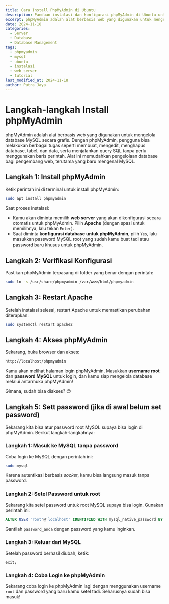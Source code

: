 ```yaml
---
title: Cara Install PhpMyAdmin di Ubuntu
description: Panduan instalasi dan konfigurasi phpMyAdmin di Ubuntu untuk memudahkan pengelolaan database MySQL.
excerpt: phpMyAdmin adalah alat berbasis web yang digunakan untuk mengelola database MySQL secara grafis. Dengan phpMyAdmin, pengguna bisa melakukan berbagai tugas seperti membuat, mengedit, menghapus database, tabel, dan data, serta menjalankan query SQL tanpa perlu menggunakan baris perintah.
date: 2024-11-18
categories:
  - Server
  - Database
  - Database Management
tags:
  - phpmyadmin
  - mysql
  - ubuntu
  - instalasi
  - web_server
  - tutorial
last_modified_at: 2024-11-18
author: Putra Jaya
---
```

# Langkah-langkah Install phpMyAdmin
phpMyAdmin adalah alat berbasis web yang digunakan untuk mengelola database MySQL secara grafis. Dengan phpMyAdmin, pengguna bisa melakukan berbagai tugas seperti membuat, mengedit, menghapus database, tabel, dan data, serta menjalankan query SQL tanpa perlu menggunakan baris perintah. Alat ini memudahkan pengelolaan database bagi pengembang web, terutama yang baru mengenal MySQL.
## Langkah 1: Install phpMyAdmin
Ketik perintah ini di terminal untuk install phpMyAdmin:
```bash
sudo apt install phpmyadmin
```

Saat proses instalasi:
- Kamu akan diminta memilih **web server** yang akan dikonfigurasi secara otomatis untuk phpMyAdmin. Pilih **Apache** (dengan spasi untuk memilihnya, lalu tekan `Enter`).
- Saat diminta **konfigurasi database untuk phpMyAdmin**, pilih `Yes`, lalu masukkan password MySQL root yang sudah kamu buat tadi atau password baru khusus untuk phpMyAdmin.

## Langkah 2: Verifikasi Konfigurasi
Pastikan phpMyAdmin terpasang di folder yang benar dengan perintah:
```bash
sudo ln -s /usr/share/phpmyadmin /var/www/html/phpmyadmin
```
## Langkah 3: Restart Apache
Setelah instalasi selesai, restart Apache untuk memastikan perubahan diterapkan:
```bash
sudo systemctl restart apache2
```
## Langkah 4: Akses phpMyAdmin
Sekarang, buka browser dan akses:
```
http://localhost/phpmyadmin
```

Kamu akan melihat halaman login phpMyAdmin. Masukkan **username root** dan **password MySQL** untuk login, dan kamu siap mengelola database melalui antarmuka phpMyAdmin!

Gimana, sudah bisa diakses? 😊
## Langkah 5: Sett password (jika di awal belum set password)
Sekarang kita bisa atur password root MySQL supaya bisa login di phpMyAdmin. Berikut langkah-langkahnya:

### Langkah 1: Masuk ke MySQL tanpa password
Coba login ke MySQL dengan perintah ini:
```bash
sudo mysql
```
Karena autentikasi berbasis *socket*, kamu bisa langsung masuk tanpa password.

### Langkah 2: Setel Password untuk root
Sekarang kita setel password untuk root MySQL supaya bisa login. Gunakan perintah ini:
```sql
ALTER USER 'root'@'localhost' IDENTIFIED WITH mysql_native_password BY 'password_anda';
```
Gantilah `password_anda` dengan password yang kamu inginkan.

### Langkah 3: Keluar dari MySQL
Setelah password berhasil diubah, ketik:
```sql
exit;
```

### Langkah 4: Coba Login ke phpMyAdmin
Sekarang coba login ke phpMyAdmin lagi dengan menggunakan username `root` dan password yang baru kamu setel tadi. Seharusnya sudah bisa masuk!
